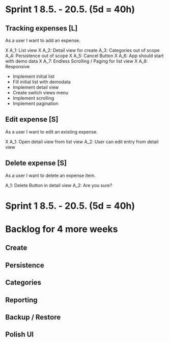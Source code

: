 # Sprint 1 8.5. - 20.5. (5d = 40h)

## Tracking expenses [L]

As a user I want to add an expense.

X A_1: List view
X A_2: Detail view for create
A_3: Categories out of scope
A_4: Persistence out of scope
X A_5: Cancel Button
X A_6: App should start with demo data
X A_7: Endless Scrolling / Paging for list view
X A_8: Responsive

* Implement initial list
* Fill initial list with demodata
* Implement detail view
* Create switch views menu
* Implement scrolling
* Implement pagination

## Edit expense [S]

As a user I want to edit an existing expense.

X A_1: Open detail view from list view
A_2: User can edit entry from detail view

## Delete expense [S]

As a user I want to delete an expense item.

A_1: Delete Button in detail view
A_2: Are you sure?

# Sprint 1 8.5. - 20.5. (5d = 40h)

## 

# Backlog for 4 more weeks

## Create

## Persistence

## Categories

## Reporting

## Backup / Restore

## Polish UI